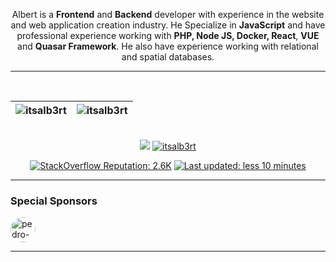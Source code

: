 <p align="center">
  Albert is a <b>Frontend</b> and <b>Backend</b> developer with experience in the website and web application creation industry. He Specialize in <b>JavaScript</b> and have professional experience working with <b>PHP, Node JS, Docker, React</b>, <b>VUE</b> and <b>Quasar Framework</b>. He also have experience working with relational and spatial databases. 
</p>
<hr>
</br>

| <img src="https://github-readme-stats.vercel.app/api?username=itsalb3rt&show_icons=true&theme=vue&include_all_commits=true&bg_color=DEG,0D1117,434343&text_color=fff" alt="itsalb3rt" />	| <img src="https://github-readme-stats.vercel.app/api/top-langs/?username=itsalb3rt&layout=compact&theme=vue&langs_count=10&hide=java,c%2b%2b,html,tsql,shell&bg_color=DEG,434343,0D1117&text_color=fff" alt="itsalb3rt" />	|
|---	                                                                                                                  |---	                                                   
<br/>
<div align="center">
<a href="https://github.com/itsalb3rt"><img src="https://badges.frapsoft.com/os/v1/open-source.svg?v=103"></a>
<a href="https://github.com/itsalb3rt"><img src="https://komarev.com/ghpvc/?username=itsalb3rt&color=40A478" alt="itsalb3rt"/></a>

[![StackOverflow Reputation: 2.6K](https://img.shields.io/badge/StackOverflow-2.7K-40A478?logo=stackoverflow)](https://es.stackoverflow.com/users/39181/albert-hidalgo?tab=profile)
[![Last updated: less 10 minutes](https://img.shields.io/badge/last%20updated-less%20than%2010%20minutes-40A478)](https://github.com/itsalb3rt)
</div>

---

<h3>Special Sponsors</h3>

<a href="https://github.com/psanders">
<img alt="pedro-sanders" src="https://avatars.githubusercontent.com/u/539774?v=4" style="border-radius: 50%; width: 40px" /></a>

---
